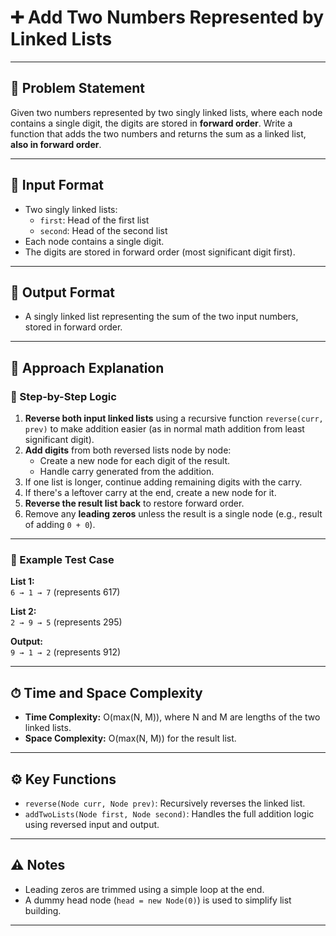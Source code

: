 # ➕ Add Two Numbers Represented by Linked Lists

---

## 🧩 Problem Statement

Given two numbers represented by two singly linked lists, where each node contains a single digit, the digits are stored in **forward order**. Write a function that adds the two numbers and returns the sum as a linked list, **also in forward order**.

---

## 📘 Input Format

- Two singly linked lists:
  - `first`: Head of the first list
  - `second`: Head of the second list
- Each node contains a single digit.
- The digits are stored in forward order (most significant digit first).

---

## 🎯 Output Format

- A singly linked list representing the sum of the two input numbers, stored in forward order.

---

## 🧠 Approach Explanation

### 🔁 Step-by-Step Logic

1. **Reverse both input linked lists** using a recursive function `reverse(curr, prev)` to make addition easier (as in normal math addition from least significant digit).
2. **Add digits** from both reversed lists node by node:
   - Create a new node for each digit of the result.
   - Handle carry generated from the addition.
3. If one list is longer, continue adding remaining digits with the carry.
4. If there's a leftover carry at the end, create a new node for it.
5. **Reverse the result list back** to restore forward order.
6. Remove any **leading zeros** unless the result is a single node (e.g., result of adding `0 + 0`).

---


### 🧪 Example Test Case

**List 1:**  
`6 → 1 → 7`  (represents 617)  

**List 2:**  
`2 → 9 → 5`  (represents 295)  

**Output:**  
`9 → 1 → 2`  (represents 912)

---

## ⏱ Time and Space Complexity

- **Time Complexity:** O(max(N, M)), where N and M are lengths of the two linked lists.
- **Space Complexity:** O(max(N, M)) for the result list.

---

## ⚙️ Key Functions

- `reverse(Node curr, Node prev)`: Recursively reverses the linked list.
- `addTwoLists(Node first, Node second)`: Handles the full addition logic using reversed input and output.

---

## ⚠️ Notes

- Leading zeros are trimmed using a simple loop at the end.
- A dummy head node (`head = new Node(0)`) is used to simplify list building.

---
